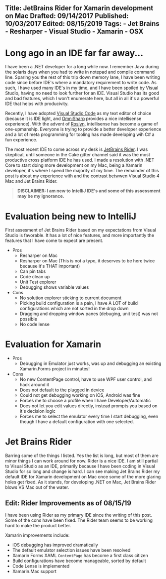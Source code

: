 Title: JetBrains Rider for Xamarin development on Mac
Drafted: 09/14/2017
Published: 10/03/2017
Edited: 08/15/2019
Tags:
    - Jet Brains
    - Resharper
    - Visual Studio
    - Xamarin
    - OSX
---

# Long ago in an IDE far far away...
I have been a .NET developer for a long while now.  I remember Java during the solaris days when you had to write in notepad and compile command line.  Sparing you the rest of this trip down memory lane, I have been writing code since before IDE's where a mandatory requirement to write code.  As such, I have used many IDE's in my time, and I have been spoiled by Visual Studio, having no need to look further for an IDE.  Visual Studio has its good and bad features, which I won't enumerate here,  but all in all it's a powerful IDE that helps with producivity.

Recently, I have adopted [Visual Studio Code](https://code.visualstudio.com/) as my text editor of choice (because it is IDE light, and [OmniSharp](http://www.omnisharp.net/) provides a nice intellisense experience).  With the advent of [Roslyn](https://github.com/dotnet/roslyn), intellisense has become a game of one-upmanship.  Everyone is trying to provide a better developer experience and a lot of meta programming for tooling has made developing wih C# a fun experience.

The most recent IDE to come across my desk is [JetBrains Rider](https://www.jetbrains.com/rider/).  I was skeptical, until someone in the Cake gitter channel said it was the most productive cross platform IDE he has used.  I made a resolution with .NET Core to start doing more development on my Mac, being a Xamarin developer, it's where I spend the majority of my time.  The remainder of this post is about my experience with and the contrast betwwen Visual Studio 4 Mac and Jet Brains Rider.  


> **DISCLAIMER: I am new to IntelliJ IDE's and some of this assessment may be my ignorance.**

# Evaluation being new to IntelliJ
First assesment of Jet Brains Rider based on my expectations from Visual Studio is favorable.  It has a lot of nice features, and more importantly the features that I have come to expect are present.
- Pros
    - Resharper on Mac
    - Resharper on Mac (This is not a typo, it deserves to be here twice because it's THAT important)
    - Can pin tabs
    - Code clean up
    - Unit Test explorer
    - Debugging shows variable values
- Cons
    - No solution explorer sticking to current document
    - Picking build configuration is a pain, I have A LOT of build configurations which are not sorted in the drop down
    - Dragging and dropping window panes (debuging, unit test) was not possible
    - No code lense

# Evaluation for Xamarin
- Pros
    - Debugging in Emulator just works, was up and debugging an existing Xamarin.Forms project in minutes!
- Cons
    - No new ContentPage control, have to use WPF user control, and hack around it
    - Does not default to the plugged in device
    - Could not get debugging working on iOS, Android was fine
    - Forces me to choose a profile when I have Developer/Automatic
    - Does not let you edit values directly, instead prompts you based on it's decision logic
    - Forces me to select the emulator every time I start debugging, even though I have a default configuration with one selected.

# Jet Brains Rider
Barring some of the things I listed. Yes the list is long, but most of them are minor things I can work around for now. Rider is a nice IDE.  I am still partial to Visual Studio as an IDE, primarily because I have been coding in Visual Studio for so long and change is hard.  I can see making Jet Brains Rider my default IDE for Xamarin development on Mac once some of the more glaring holes get fixed.  As it stands, for developing .NET on Mac, Jet Brains Rider blows VS Mac out of the water.

## Edit: Rider Improvements as of 08/15/19
I have been using Rider as my primary IDE since the writing of this post.  Some of the cons have been fixed.  The Rider team seems to be working hard to make the product better.

Xamarin improvements include:
- iOS debugging has improved dramatically
- The default emulator selection issues have been resolved
- Xamarin Forms XAML `ContentPage` has become a first class citizen
- Build configurations have become manageable, sorted by default
- Code Lense is implemented
- Xamarin.Mac support
